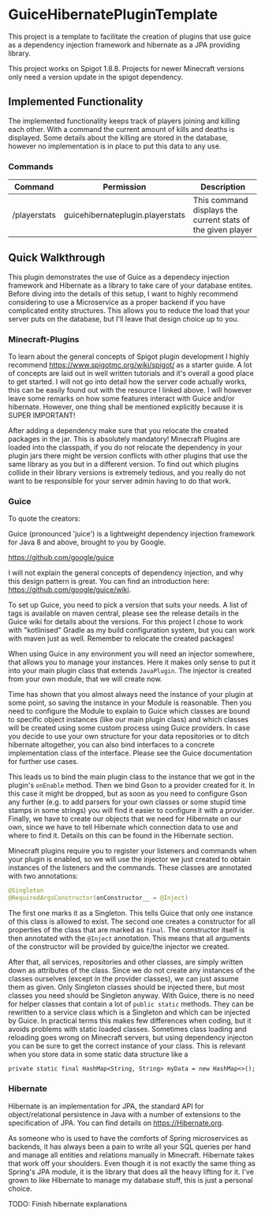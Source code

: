 # GuiceHibernatePluginTemplate

This project is a template to facilitate the creation of plugins that use
guice as a dependency injection framework and hibernate as a JPA providing library.

This project works on Spigot 1.8.8. Projects for newer Minecraft versions
only need a version update in the spigot dependency.

## Implemented Functionality

The implemented functionality keeps track of players joining and killing each other.
With a command the current amount of kills and deaths is displayed. Some details about
the killing are stored in the database, however no implementation is in place to put
this data to any use.

### Commands

| Command      | Permission                       | Description                                                 |
|--------------|----------------------------------|-------------------------------------------------------------|
| /playerstats | guicehibernateplugin.playerstats | This command displays the current stats of the given player |

## Quick Walkthrough

This plugin demonstrates the use of Guice as a dependecy injection framework and
Hibernate as a library to take care of your database entites. Before diving into the
details of this setup, I want to highly recommend considering to use a Microservice as
a proper backend if you have complicated entity structures. This allows you to reduce
the load that your server puts on the database, but I'll leave that design choice up to you.

### Minecraft-Plugins

To learn about the general concepts of Spigot plugin development I highly recommend
https://www.spigotmc.org/wiki/spigot/ as a starter guide. A lot of concepts are laid out
in well written tutorials and it's overall a good place to get started. I will not go into
detail how the server code actually works, this can be easily found out with the resource
I linked above. I will however leave some remarks on how some features interact with
Guice and/or hibernate. However, one thing shall be mentioned explicitly because it is SUPER IMPORTANT!

After adding a dependency make sure that you relocate the created packages in the jar. This is absolutely mandatory!
Minecraft Plugins are loaded into the classpath, if you do not relocate the dependency in your plugin jars there might
be version conflicts with other plugins that use the same library as you but in a different version. To find out which
plugins collide in their library versions is extremely tedious, and you really do not want to be responsible for your
server admin having to do that work.

### Guice

To quote the creators:

Guice (pronounced 'juice') is a lightweight dependency injection framework for Java 8 and above,
brought to you by Google.

https://github.com/google/guice

I will not explain the general concepts of dependency injection, and why this design pattern is great.
You can find an introduction here: https://github.com/google/guice/wiki.

To set up Guice, you need to pick a version that suits your needs. A list of tags is available on maven central,
please see the release details in the Guice wiki for details about the versions. For this project I chose to work
with  "kotlinised" Gradle as my build configuration system, but you can work with maven just as well.
Remember to relocate the created packages!

When using Guice in any environment you will need an injector somewhere, that allows you to manage your instances.
Here it makes only sense to put it into your main plugin class that extends `JavaPlugin`. The injector is created
from your own module, that we will create now.

Time has shown that you almost always need the instance of your plugin at some point, so saving the instance in
your Module is reasonable. Then you need to configure the Module to explain to Guice which classes are bound to
specific object instances (like our main plugin class) and which classes will be created using some custom process
using Guice providers. In case you decide to use your own structure for your data repositories or to ditch hibernate
altogether, you can also bind interfaces to a concrete implementation class of the interface. Please see the Guice
documentation for further use cases.

This leads us to bind the main plugin class to the instance that we got in the plugin's `onEnable` method. Then we
bind Gson to a provider created for it. In this case it might be dropped, but as soon as you need to configure Gson
any further (e.g. to add parsers for your own classes or some stupid time stamps in some strings) you will find it
easier to configure it with a provider. Finally, we have to create our objects that we need for Hibernate on our own,
since we have to tell Hibernate which connection data to use and where to find it. Details on this can be found in
the Hibernate section.

Minecraft plugins require you to register your listeners and commands when your plugin is enabled, so we will use
the injector we just created to obtain instances of the listeners and the commands. These classes are annotated with
two annotations:

```java
@Singleton
@RequiredArgsConstructor(onConstructor__ = @Inject)
```

The first one marks it as a Singleton. This tells Guice that only one instance of this class is allowed to exist.
The second one creates a constructor for all properties of the class that are marked as `final`. The constructor itself
is then annotated with the `@Inject` annotation. This means that all arguments of the constructor will be provided by
guice/the injector we created.

After that, all services, repositories and other classes, are simply written down as attributes of the class. Since we
do not create any instances of the classes ourselves (except in the provider classes), we can just assume them as given.
Only Singleton classes should be injected there, but most classes you need should be Singleton anyway. With Guice,
there is no need for helper classes that contain a lot of `public static` methods. They can be rewritten to a service
class which is a Singleton and which can be injected by Guice. In practical terms this makes few differences when
coding, but it avoids problems with static loaded classes. Sometimes class loading and reloading goes wrong on Minecraft
servers, but using dependency injecton you can be sure to get the correct instance of your class. This is relevant
when you store data in some static data structure like a

```private static final HashMap<String, String> myData = new HashMap<>();```

### Hibernate

Hibernate is an implementation for JPA, the standard API for object/relational persistence in Java with a number of
extensions to the specification of JPA. You can find details on https://Hibernate.org.

As someone who is used to have the comforts of Spring microservices as backends, it has always been a pain to write all
your SQL queries per hand and manage all entities and relations manually in Minecraft. Hibernate takes that work off
your shoulders. Even though it is not exactly the same thing as Spring's JPA module, it is the library that does all 
the heavy lifting for it. I've grown to like Hibernate to manage my database stuff, this is just a personal choice.

TODO: Finish hibernate explanations




